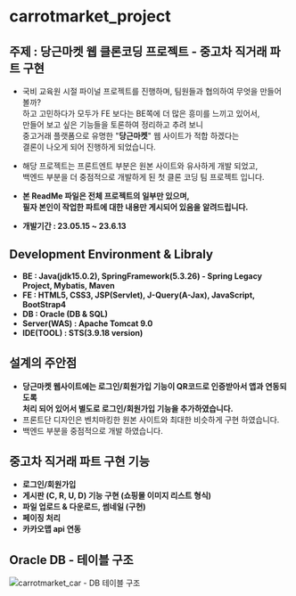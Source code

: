 # carrotmarket_project 

## 주제 : 당근마켓 웹 클론코딩 프로젝트 - 중고차 직거래 파트 구현
- 국비 교육원 시절 파이널 프로젝트를 진행하며, 팀원들과 협의하여 무엇을 만들어 볼까?<br>
  하고 고민하다가 모두가 FE 보다는 BE쪽에 더 많은 흥미를 느끼고 있어서,<br>
  만들어 보고 싶은 기능들을 토론하여 정리하고 추려 보니<br>
  중고거래 플랫폼으로 유명한 "**당근마켓**" 웹 사이트가 적합 하겠다는<br>
  결론이 나오게 되어 진행하게 되었습니다.<br>

- 해당 프로젝트는 프론트엔트 부분은 원본 사이트와 유사하게 개발 되었고,<br>
  백엔드 부분을 더 중점적으로 개발하게 된 첫 클론 코딩 팀 프로젝트 입니다.

- **본 ReadMe 파일은 전체 프로젝트의 일부만 있으며,<br>
  필자 본인이 작업한 파트에 대한 내용만 게시되어 있음을 알려드립니다.**
  
- **개발기간 : 23.05.15 ~ 23.6.13**

## Development Environment & Libraly
- **BE : Java(jdk15.0.2), SpringFramework(5.3.26) - Spring Legacy Project, Mybatis, Maven**
- **FE : HTML5, CSS3, JSP(Servlet), J-Query(A-Jax), JavaScript, BootStrap4**
- **DB : Oracle (DB & SQL)**
- **Server(WAS) : Apache Tomcat 9.0**
- **IDE(TOOL) : STS(3.9.18 version)**

## 설계의 주안점
- **당근마켓 웹사이트에는 로그인/회원가입 기능이 QR코드로 인증받아서 앱과 연동되도록<br>
  처리 되어 있어서 별도로 로그인/회원가입 기능을 추가하였습니다.**
- 프론트단 디자인은 벤치마킹한 원본 사이트와 최대한 비슷하게 구현 하였습니다.
- 백엔드 부분을 중점적으로 개발 하였습니다.

## 중고차 직거래 파트 구현 기능
- **로그인/회원가입**
- **게시판 (C, R, U, D) 기능 구현 (쇼핑몰 이미지 리스트 형식)**
- **파일 업로드 & 다운로드, 썸네일 (구현)**
- **페이징 처리**
- **카카오맵 api 연동**

## Oracle DB - 테이블 구조
![carrotmarket_car - DB 테이블 구조](https://github.com/itrecipe/carrotmarket_project/assets/40875025/fe6e5a3d-1dbc-43c0-b25a-b61cb7b7cb8d)

## 
